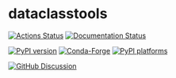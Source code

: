# dataclasstools

[![Actions Status][actions-badge]][actions-link]
[![Documentation Status][rtd-badge]][rtd-link]

[![PyPI version][pypi-version]][pypi-link]
[![Conda-Forge][conda-badge]][conda-link]
[![PyPI platforms][pypi-platforms]][pypi-link]

[![GitHub Discussion][github-discussions-badge]][github-discussions-link]

<!-- SPHINX-START -->

<!-- prettier-ignore-start -->
[actions-badge]:            https://github.com/GalacticDynamics/dataclasstools/workflows/CI/badge.svg
[actions-link]:             https://github.com/GalacticDynamics/dataclasstools/actions
[conda-badge]:              https://img.shields.io/conda/vn/conda-forge/dataclasstools
[conda-link]:               https://github.com/conda-forge/dataclasstools-feedstock
[github-discussions-badge]: https://img.shields.io/static/v1?label=Discussions&message=Ask&color=blue&logo=github
[github-discussions-link]:  https://github.com/GalacticDynamics/dataclasstools/discussions
[pypi-link]:                https://pypi.org/project/dataclasstools/
[pypi-platforms]:           https://img.shields.io/pypi/pyversions/dataclasstools
[pypi-version]:             https://img.shields.io/pypi/v/dataclasstools
[rtd-badge]:                https://readthedocs.org/projects/dataclasstools/badge/?version=latest
[rtd-link]:                 https://dataclasstools.readthedocs.io/en/latest/?badge=latest

<!-- prettier-ignore-end -->
